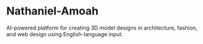 # Nathaniel-Amoah
AI-powered platform for creating 3D model designs in architecture, fashion, and web design using English-language input.
